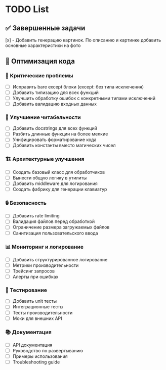 # TODO List

## ✅ Завершенные задачи
[x] - Добавить генерацию картинок. По описанию и картинке добавить основные характеристики на фото

## 🔧 Оптимизация кода

### 🚨 Критические проблемы
- [ ] Исправить bare except блоки (except: без типа исключения)
- [ ] Добавить типизацию для всех функций
- [ ] Улучшить обработку ошибок с конкретными типами исключений
- [ ] Добавить валидацию входных данных

### 📝 Улучшение читабельности
- [ ] Добавить docstrings для всех функций
- [ ] Разбить длинные функции на более мелкие
- [ ] Унифицировать форматирование кода
- [ ] Добавить константы вместо магических чисел

### 🏗️ Архитектурные улучшения
- [ ] Создать базовый класс для обработчиков
- [ ] Вынести общую логику в утилиты
- [ ] Добавить middleware для логирования
- [ ] Создать фабрику для генерации клавиатур

### 🔒 Безопасность
- [ ] Добавить rate limiting
- [ ] Валидация файлов перед обработкой
- [ ] Ограничение размера загружаемых файлов
- [ ] Санитизация пользовательского ввода

### 📊 Мониторинг и логирование
- [ ] Добавить структурированное логирование
- [ ] Метрики производительности
- [ ] Трейсинг запросов
- [ ] Алерты при ошибках

### 🧪 Тестирование
- [ ] Добавить unit тесты
- [ ] Интеграционные тесты
- [ ] Тесты производительности
- [ ] Моки для внешних API

### 📚 Документация
- [ ] API документация
- [ ] Руководство по развертыванию
- [ ] Примеры использования
- [ ] Troubleshooting guide
